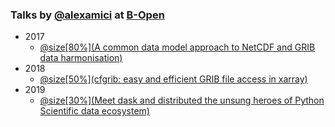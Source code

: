 ### Talks by [@alexamici](https://twitter.com/alexamici) at [B-Open](http://www.bopen.it)

 * 2017
   * [@size[80%](A common data model approach to NetCDF and GRIB data harmonisation)](https://gitpitch.com/alexamici/talks/master?p=Py4ESS)
 * 2018
   * [@size[50%](cfgrib: easy and efficient GRIB file access in xarray)](https://gitpitch.com/alexamici/talks/master?p=Py4ESS-2018)
 * 2019
   * [@size[30%](Meet dask and distributed the unsung heroes of Python Scientific data ecosystem)](https://gitpitch.com/alexamici/talks/master?p=PyConX-2019)
